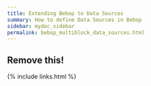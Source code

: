 ```yaml
---
title: Extending Bebop to Data Sources
summary: How to define Data Sources in Bebop
sidebar: mydoc_sidebar
permalink: bebop_multiblock_data_sources.html
---
```


## Remove this!

{% include links.html %}
